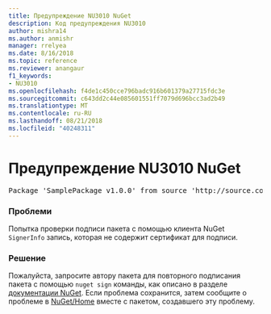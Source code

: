 ```yaml
---
title: Предупреждение NU3010 NuGet
description: Код предупреждения NU3010
author: mishra14
ms.author: anmishr
manager: rrelyea
ms.date: 8/16/2018
ms.topic: reference
ms.reviewer: anangaur
f1_keywords:
- NU3010
ms.openlocfilehash: f4de1c450cce796badc916b601379a27715fdc3e
ms.sourcegitcommit: c643dd2c44e085601551ff7079d696bcc3ad2b49
ms.translationtype: MT
ms.contentlocale: ru-RU
ms.lasthandoff: 08/21/2018
ms.locfileid: "40248311"
---
```

# <a name="nuget-warning-nu3010"></a>Предупреждение NU3010 NuGet

<pre>Package 'SamplePackage v1.0.0' from source 'http://source.com/index.json': The primary signature does not have a signing certificate.</pre>

### <a name="issue"></a>Проблеми

Попытка проверки подписи пакета с помощью клиента NuGet `SignerInfo` запись, которая не содержит сертификат для подписи.


### <a name="solution"></a>Решение

Пожалуйста, запросите автору пакета для повторного подписания пакета с помощью `nuget sign` команды, как описано в разделе [документации NuGet](https://docs.microsoft.com/en-us/nuget/create-packages/sign-a-package). Если проблема сохранится, затем сообщите о проблеме в [NuGet/Home](https://github.com/NuGet/Home/issues) вместе с пакетом, создавшего эту проблему.


